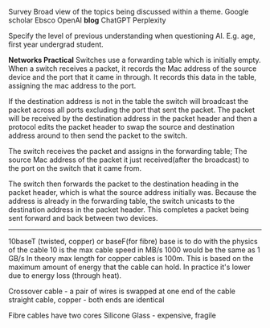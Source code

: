 Survey
  Broad view of the topics being discussed within a theme.
Google scholar
Ebsco 
OpenAI **blog**
ChatGPT
Perplexity

Specify the level of previous understanding when questioning AI. E.g. age, first year undergrad student.


**Networks Practical**
Switches use a forwarding table which is initially empty.
When a switch receives a packet, it records the Mac address of the source device and the port that it came in through. It records this data in the table, assigning the mac address to the port.

If the destination address is not in the table the switch will broadcast the packet across all ports excluding the port that sent the packet. The packet will be received by the destination address in the packet header and then a protocol edits the packet header to swap the source and destination address around to then send the packet to the switch.

The switch receives the packet and assigns in the forwarding table; The source Mac address of the packet it just received(after the broadcast) to the port on the switch that it came from.

The switch then forwards the packet to the destination heading in the packet header, which is what the source address initially was. Because the address is already in the forwarding table, the switch unicasts to the destination address in the packet header.
This completes a packet being sent forward and back between two devices.

---
10baseT
(twisted, copper) or baseF(for fibre)
base is to do with the physics of the cable
10 is the max cable speed in MB/s
1000 would be the same as 1 GB/s
In theory max length for copper cables is 100m. This is based on the maximum amount of energy that the cable can hold. In practice it's lower due to energy loss (through heat).

Crossover cable - a pair of wires is swapped at one end of the cable
straight cable, copper - both ends are identical

Fibre cables have two cores
     Silicone
     Glass - expensive, fragile